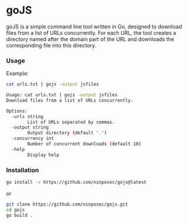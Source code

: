 # goJS
 
goJS is a simple command line tool written in Go, designed to download files from a list of URLs concurrently. For each URL, the tool creates a directory named after the domain part of the URL and downloads the corresponding file into this directory.


### Usage

Example:

```bash
cat urls.txt | gojs -output jsfiles
````


````bash
Usage: cat urls.txt | gojs -output jsfiles
Download files from a list of URLs concurrently.

Options:
  -urls string
        List of URLs separated by commas.
  -output string
        Output directory (default ".")
  -concurrency int
        Number of concurrent downloads (default 10)
  -help
        Display help

````



### Installation

```bash
go install -v https://github.com/ninposec/gojs@latest
````

or

```bash
git clone https://github.com/ninposec/gojs.git
cd gojs
go build .
```
